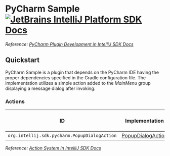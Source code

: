 # PyCharm Sample [![JetBrains IntelliJ Platform SDK Docs](https://jb.gg/badges/docs.svg)][docs]
*Reference: [PyCharm Plugin Development in IntelliJ SDK Docs][docs:pycharm]*

## Quickstart

PyCharm Sample is a plugin that depends on the PyCharm IDE having the proper dependencies specified in the Gradle configuration file.
The implementation utilizes a simple action added to the *MainMenu* group displaying a message dialog after invoking.

### Actions

| ID                                           | Implementation                              | Base Action Class |
| -------------------------------------------- | ------------------------------------------- | ----------------- |
| `org.intellij.sdk.pycharm.PopupDialogAction` | [PopupDialogAction][file:PopupDialogAction] | `AnAction`        |

*Reference: [Action System in IntelliJ SDK Docs][docs:actions]*

[docs]: https://plugins.jetbrains.com/docs/intellij/
[docs:actions]: https://plugins.jetbrains.com/docs/intellij/basic-action-system.html
[docs:pycharm]: https://plugins.jetbrains.com/docs/intellij/pycharm.html

[file:PopupDialogAction]: ./src/main/java/org/intellij/sdk/pycharm/PopupDialogAction.java
